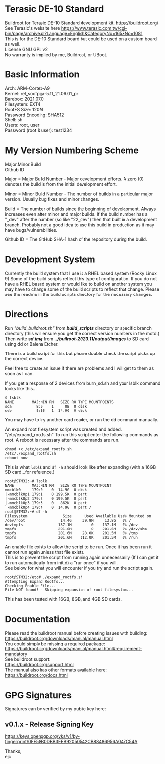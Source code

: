 

# Terasic DE-10 Standard  
Buildroot for Terasic DE-10 Standard development kit. https://buildroot.org/  
See Terasic's website here https://www.terasic.com.tw/cgi-bin/page/archive.pl?Language=English&CategoryNo=165&No=1081  
This is for the DE-10 Standard board but could be used on a custom board as well.  
License GNU GPL v2  
No warranty is implied by me, Buildroot, or UBoot.  
  
# Basic Information
Arch: ARM-Cortex-A9  
Kernel: rel_socfpga-5.11_21.06.01_pr  
Barebox: 2021.07.0   
Filesystem: EXT4  
RootFS Size: 120M  
Password Encoding: SHA512  
Shell: sh  
Users: root, user  
Password (root & user): test1234  

# My Version Numbering Scheme
Major.Minor.Build  
Github ID

Major = Major Build Number - Major development efforts. A zero (0) denotes the build is from the initial development effort.  

Minor = Minor Build Number - The number of builds in a particular major version. Usually bug fixes and minor changes.  

Build = The number of builds since the beginning of development. Always increases even after minor and major builds. If the build number has a "_dev" after the number (so like "22_dev") then that built in a development branch. Probably not a good idea to use this build in production as it may have bugs/vulnerabilities.  

Github ID = The GitHub SHA-1 hash of the repository during the build.  

# Development System
Currently the build system that I use is a RHEL based system (Rocky Linux 9) Some of the build scripts reflect this type of configuration. If you do not have a RHEL based system or would like to build on another system you may have to change some of the build scripts to reflect that change. Please see the readme in the build scripts directory for the necessary changes.  
 
#  Directions
Run <i>"build_buildroot.sh"</i> from <i><b>build_scripts</b></i> directory or specific branch directory (this will ensure you get the correct version numbers in the motd.) Then write <i><b>sd.img</b></i> from <i><b>../builroot-2023.11/output/images</b></i> to SD card using dd or Balena Etcher.  

There is a build script for this but please double check the script picks up the correct device.

Feel free to create an issue if there are problems and I will get to them as soon as I can.  

If you get a response of 2 devices from burn_sd.sh and your lsblk command looks like this...  
```
$ lsblk
NAME        MAJ:MIN RM   SIZE RO TYPE MOUNTPOINTS
sda           8:0    1     0B  0 disk 
sdb           8:16   1  14.9G  0 disk 
```
You may have to try another card reader, or run the dd command manually.  

An expand root filesystem script was created and added. "/etc/expand_rootfs.sh"
To run this script enter the following commands as root. A reboot is necessary after the commands are run.  
```
chmod +x /etc/expand_rootfs.sh
/etc/./expand_rootfs.sh
reboot now
```
This is what ```lsblk``` and ```df -h``` should look like after expanding (with a 16GB SD card...for reference.)
```
root@STM32:~# lsblk
NAME        MAJ:MIN RM   SIZE RO TYPE MOUNTPOINT
mmcblk0     179:0    0  14.9G  0 disk
|-mmcblk0p1 179:1    0 199.5K  0 part
|-mmcblk0p2 179:2    0 199.5K  0 part
|-mmcblk0p3 179:3    0   862K  0 part
`-mmcblk0p4 179:4    0  14.9G  0 part /
root@STM32:~# df -h
Filesystem                Size      Used Available Use% Mounted on
/dev/root                14.4G     39.9M     13.8G   0% /
devtmpfs                137.1M         0    137.1M   0% /dev
tmpfs                   201.6M         0    201.6M   0% /dev/shm
tmpfs                   201.6M     28.0K    201.5M   0% /tmp
tmpfs                   201.6M    112.0K    201.5M   0% /run
```

An enable file exists to allow the script to be run. Once it has been run it cannot run again unless that file exists.  
This is to prevent the script from running again unnecessarily (If I can get it to run automatically from init.d) a "run once" if you will.  
See below for what you will encounter if you try and run the script again.  

```
root@STM32:/etc# ./expand_rootfs.sh
Attempting Expand Rootfs...
Checking Enable File...
File NOT found! - Skipping expansion of root filesystem...
```

This has been tested with 16GB, 8GB, and 4GB SD cards.  
  
# Documentation  
Please read the buildroot manual before creating issues with building:  
https://buildroot.org/downloads/manual/manual.html  
You could simply be missing a required package:  
https://buildroot.org/downloads/manual/manual.html#requirement-mandatory  
See buildroot support:  
https://buildroot.org/support.html  
The manual also has other formats available here:  
https://buildroot.org/docs.html  
  
# GPG Signatures  
Signatures can be verified by my public key here:  

## v0.1.x - Release Signing Key
https://keys.openpgp.org/vks/v1/by-fingerprint/0FE58B0DBB3EEB92050542CB88486956A047C54A
  
Thanks,  
ejc  
